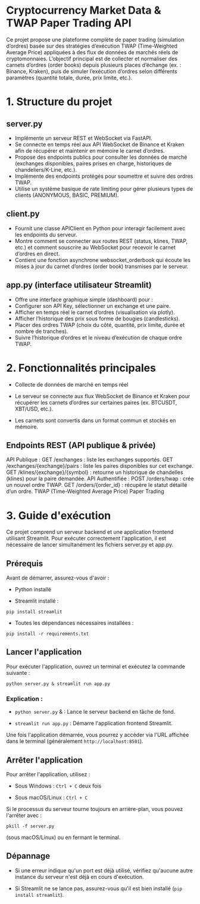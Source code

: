 # Cryptocurrency Market Data & TWAP Paper Trading API

Ce projet propose une plateforme complète de paper trading (simulation d’ordres) basée sur des stratégies d’exécution TWAP (Time-Weighted Average Price) appliquées à des flux de données de marchés réels de cryptomonnaies. L’objectif principal est de collecter et normaliser des carnets d’ordres (order books) depuis plusieurs places d’échange (ex. : Binance, Kraken), puis de simuler l’exécution d’ordres selon différents paramètres (quantité totale, durée, prix limite, etc.).

# 1. Structure du projet

## server.py

- Implémente un serveur REST et WebSocket via FastAPI.
- Se connecte en temps réel aux API WebSocket de Binance et Kraken afin de récupérer et maintenir en mémoire le carnet d’ordres.
- Propose des endpoints publics pour consulter les données de marché (exchanges disponibles, paires prises en charge, historiques de chandeliers/K-Line, etc.).
- Implémente des endpoints protégés pour soumettre et suivre des ordres TWAP.
- Utilise un système basique de rate limiting pour gérer plusieurs types de clients (ANONYMOUS, BASIC, PREMIUM).

## client.py

- Fournit une classe APIClient en Python pour interagir facilement avec les endpoints du serveur.
- Montre comment se connecter aux routes REST (status, klines, TWAP, etc.) et comment souscrire au WebSocket pour recevoir le carnet d’ordres en direct.
- Contient une fonction asynchrone websocket_orderbook qui écoute les mises à jour du carnet d’ordres (order book) transmises par le serveur.

## app.py (interface utilisateur Streamlit)

- Offre une interface graphique simple (dashboard) pour :
- Configurer son API Key, sélectionner un exchange et une paire.
- Afficher en temps réel le carnet d’ordres (visualisation via plotly).
- Afficher l’historique des prix sous forme de bougies (candlesticks).
- Placer des ordres TWAP (choix du côté, quantité, prix limite, durée et nombre de tranches).
- Suivre l’historique d’ordres et le niveau d’exécution de chaque ordre TWAP.
  
# 2. Fonctionnalités principales

- Collecte de données de marché en temps réel

- Le serveur se connecte aux flux WebSocket de Binance et Kraken pour récupérer les carnets d’ordres sur certaines paires (ex. BTCUSDT, XBT/USD, etc.).
- Les carnets sont convertis dans un format commun et stockés en mémoire.
  
## Endpoints REST (API publique & privée)

API Publique :
GET /exchanges : liste les exchanges supportés.
GET /exchanges/{exchange}/pairs : liste les paires disponibles sur cet exchange.
GET /klines/{exchange}/{symbol} : retourne un historique de chandelles (klines) pour la paire demandée.
API Authentifiée :
POST /orders/twap : crée un nouvel ordre TWAP.
GET /orders/{order_id} : récupère le statut détaillé d’un ordre.
TWAP (Time-Weighted Average Price) Paper Trading

# 3. Guide d'exécution

Ce projet comprend un serveur backend et une application frontend utilisant Streamlit. Pour exécuter correctement l'application, il est nécessaire de lancer simultanément les fichiers server.py et app.py.

## Prérequis

Avant de démarrer, assurez-vous d'avoir :

- Python installé

- Streamlit installé :

`pip install streamlit`

- Toutes les dépendances nécessaires installées :

`pip install -r requirements.txt`

## Lancer l'application

Pour exécuter l'application, ouvrez un terminal et exécutez la commande suivante :

`python server.py & streamlit run app.py`

### Explication :

- `python server.py` & : Lance le serveur backend en tâche de fond.

- `streamlit run app.py` : Démarre l'application frontend Streamlit.

Une fois l'application démarrée, vous pourrez y accéder via l'URL affichée dans le terminal (généralement `http://localhost:8501`).

## Arrêter l'application

Pour arrêter l'application, utilisez :

- Sous Windows : `Ctrl + C` deux fois

- Sous macOS/Linux : `Ctrl + C`

Si le processus du serveur tourne toujours en arrière-plan, vous pouvez l'arrêter avec :

`pkill -f server.py`

(sous macOS/Linux) ou en fermant le terminal.

## Dépannage

- Si une erreur indique qu'un port est déjà utilisé, vérifiez qu'aucune autre instance du serveur n'est déjà en cours d'exécution.

- Si Streamlit ne se lance pas, assurez-vous qu'il est bien installé (`pip install streamlit`).



